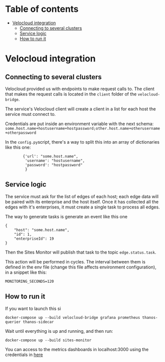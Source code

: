 # Table of contents
- [Velocloud integration](#velocloud-integration)
  * [Connecting to several clusters](#connecting-to-several-clusters)
  * [Service logic](#service-logic) 
  * [How to run it](#how-to-run-it) 

# Velocloud integration

## Connecting to several clusters
Velocloud provided us with endpoints to make request calls to. The client that makes the request calls is located 
in the `client` folder of the `velocloud-bridge`.

The service's Velocloud client will create a client in a list for each host the service must connect to.

Credentials are put inside an environment variable with the next schema:
`some.host.name+hostusername+hostpassword;other.host.name+otherusername+otherpassword`

In the `config.py`script, there's a way to split this into an array of dictionaries like this one:

````
        {'url': "some.host.name",
         'username': "hostusername",
         'password': "hostpassword"
         }
````

## Service logic
The service must ask for the list of edges of each host; each edge data will be paired with its enterprise and the host itself. Once it has collected
all the edges with it's enterprises, it must create a single task to process all edges.

The way to generate tasks is generate an event like this one

````
{
    "host": "some.host.name",
    "id": 1,
    "enterpriseId": 19
}
````

Then the Sites Monitor will publish that task to the topic `edge.status.task`.

This action will be performed in cycles. The interval between them is defined in the env file (change this file affects 
environment configuration), in a snippet like this:

````
MONITORING_SECONDS=120
````
## How to run it

If you want to launch this si
````
docker-compose up --build velocloud-bridge grafana prometheus thanos-querier thanos-sidecar
````   
Wait until everything is up and running, and then run:
````
docker-compose up --build sites-monitor
````

You can access to the metrics dashboards in localhost:3000 using the credentials in [here](../metrics-dashboard/grafana/Dockerfile)
